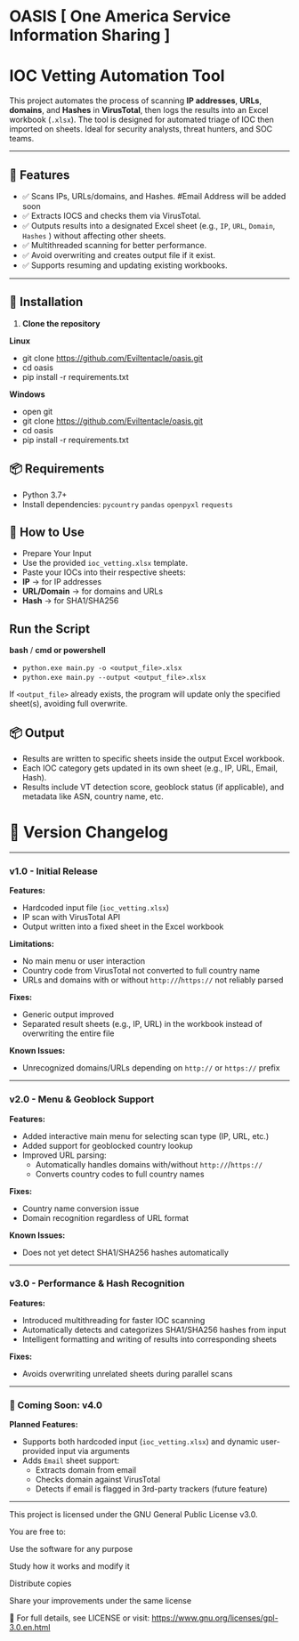 # OASIS [ One America Service Information Sharing ]


# IOC Vetting Automation Tool

This project automates the process of scanning **IP addresses**, **URLs**, **domains**, and **Hashes** in **VirusTotal**, then logs the results into an Excel workbook (`.xlsx`). The tool is designed for automated triage of IOC then imported on sheets. Ideal for security analysts, threat hunters, and SOC teams.

---

## 📂 Features

- ✅ Scans IPs, URLs/domains, and Hashes. #Email Address will be added soon
- ✅ Extracts IOCS and checks them via VirusTotal.
- ✅ Outputs results into a designated Excel sheet (e.g., `IP`, `URL`, `Domain`, `Hashes` ) without affecting other sheets.
- ✅ Multithreaded scanning for better performance.
- ✅ Avoid overwriting and creates output file if it exist.
- ✅ Supports resuming and updating existing workbooks.

---
## 🧪 Installation

1. **Clone the repository**

**Linux**
- git clone https://github.com/Eviltentacle/oasis.git
- cd oasis
- pip install -r requirements.txt

**Windows**
- open git
- git clone https://github.com/Eviltentacle/oasis.git
- cd oasis
- pip install -r requirements.txt


## 📦 Requirements

- Python 3.7+
- Install dependencies:
``pycountry``
``pandas``
``openpyxl``
``requests``
  
## 🚀 How to Use

- Prepare Your Input
- Use the provided ``ioc_vetting.xlsx`` template.
- Paste your IOCs into their respective sheets:
- **IP** → for IP addresses
- **URL/Domain** → for domains and URLs
- **Hash** → for SHA1/SHA256

## Run the Script

**bash** / **cmd or powershell**
- ``python.exe main.py -o <output_file>.xlsx``
- ``python.exe main.py --output <output_file>.xlsx``

If ``<output_file>`` already exists, the program will update only the specified sheet(s), avoiding full overwrite.

## 📦 Output
- Results are written to specific sheets inside the output Excel workbook.
- Each IOC category gets updated in its own sheet (e.g., IP, URL, Email, Hash).
- Results include VT detection score, geoblock status (if applicable), and metadata like ASN, country name, etc.


# 🧾 Version Changelog

---

###  v1.0 - Initial Release

**Features:**
- Hardcoded input file (`ioc_vetting.xlsx`)
- IP scan with VirusTotal API
- Output written into a fixed sheet in the Excel workbook

**Limitations:**
- No main menu or user interaction
- Country code from VirusTotal not converted to full country name
- URLs and domains with or without `http://`/`https://` not reliably parsed

**Fixes:**
- Generic output improved
- Separated result sheets (e.g., IP, URL) in the workbook instead of overwriting the entire file

**Known Issues:**
- Unrecognized domains/URLs depending on `http://` or `https://` prefix

---

###  v2.0 - Menu & Geoblock Support

**Features:**
- Added interactive main menu for selecting scan type (IP, URL, etc.)
- Added support for geoblocked country lookup
- Improved URL parsing:
  - Automatically handles domains with/without `http://`/`https://`
  - Converts country codes to full country names

**Fixes:**
- Country name conversion issue
- Domain recognition regardless of URL format

**Known Issues:**
- Does not yet detect SHA1/SHA256 hashes automatically

---

###  v3.0 - Performance & Hash Recognition

**Features:**
- Introduced multithreading for faster IOC scanning
- Automatically detects and categorizes SHA1/SHA256 hashes from input
- Intelligent formatting and writing of results into corresponding sheets

**Fixes:**
- Avoids overwriting unrelated sheets during parallel scans

---

### 🚧 Coming Soon: v4.0

**Planned Features:**
- Supports both hardcoded input (`ioc_vetting.xlsx`) and dynamic user-provided input via arguments
- Adds `Email` sheet support:
  - Extracts domain from email
  - Checks domain against VirusTotal
  - Detects if email is flagged in 3rd-party trackers (future feature)

---

This project is licensed under the GNU General Public License v3.0.

You are free to:

Use the software for any purpose

Study how it works and modify it

Distribute copies

Share your improvements under the same license

📎 For full details, see LICENSE or visit:
https://www.gnu.org/licenses/gpl-3.0.en.html

